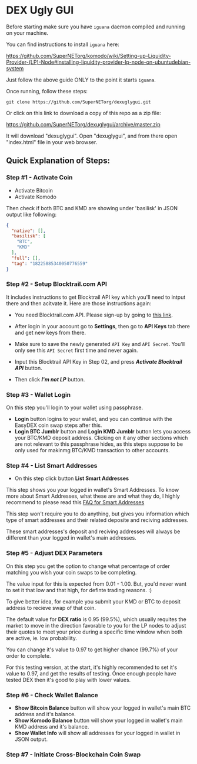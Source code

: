 # DEX Ugly GUI

Before starting make sure you have `iguana` daemon compiled and running on your machine.

You can find instructions to install `iguana` here:

https://github.com/SuperNETorg/komodo/wiki/Setting-up-Liquidity-Provider-(LP)-Node#installing-liquidity-provider-lp-node-on-ubuntudebian-system

Just follow the above guide ONLY to the point it starts `iguana`.

Once running, follow these steps:
```shell
git clone https://github.com/SuperNETorg/dexuglygui.git
```

Or click on this link to download a copy of this repo as a zip file:

https://github.com/SuperNETorg/dexuglygui/archive/master.zip

It will download "dexuglygui". Open "dexuglygui", and from there open "index.html" file in your web browser.



## Quick Explanation of Steps:

### Step #1 - Activate Coin

- Activate Bitcoin
- Activate Komodo

Then check if both BTC and KMD are showing under 'basilisk' in JSON output like following:

```JSON
{
  "native": [],
  "basilisk": [
    "BTC",
    "KMD"
  ],
  "full": [],
  "tag": "18225885340050776559"
}
```

### Step #2 - Setup Blocktrail.com API

It includes instructions to get Blocktrail API key which you'll need to intput there and then acitvate it. Here are those instructions again:

- You need Blocktrail.com API. Please sign-up by going to [this link](https://www.blocktrail.com/dev/signup).
- After login in your account go to **Settings**, then go to **API Keys** tab there and get new keys from there.
- Make sure to save the newly generated `API Key` and `API Secret`. You'll only see this `API Secret` first time and never again.

- Input this Blocktrail API Key in Step 02, and press _**Activate Blocktrail API**_ button.
- Then click _**I'm not LP**_ button.


### Step #3 - Wallet Login

On this step you'll login to your wallet using passphrase.

- **Login** button logins to your wallet, and you can continue with the EasyDEX coin swap steps after this.
- **Login BTC Jumblr** button and **Login KMD Jumblr** button lets you access your BTC/KMD deposit address. Clicking on it any other sections which are not relevant to this passphrase hides, as this steps suppose to be only used for makinmg BTC/KMD transaction to other accounts.


### Step #4 - List Smart Addresses

- On this step click button **List Smart Addresses**

This step shows you your logged in wallet's Smart Addresses.
To know more about Smart Addresses, what these are and what they do, I highly recommend to please read this [FAQ for Smart Addresses](https://github.com/SuperNETorg/komodo/wiki/FAQ-for-smartaddresses)

This step won't require you to do anything, but gives you information which type of smart addresses and their related deposite and reciving addresses.

These smart addresses's deposit and reciving addresses will always be different than your logged in wallet's main addresses.


### Step #5 - Adjust DEX Parameters

On this step you get the option to change what percentage of order matching you wish your coin swaps to be completing.

The value input for this is expected from 0.01 - 1.00. But, you'd never want to set it that low and that high, for definte trading reasons. :)

To give better idea, for example you submit your KMD or BTC to deposit address to recieve swap of that coin.

The default value for **DEX ratio** is 0.95 (99.5%), which usually requites the market to move in the direction favorable to you for the LP nodes to adjust their quotes to meet your price during a specific time window when both are active, ie. low probability.

You can change it's value to 0.97 to get higher chance (99.7%) of your order to complete.

For this testing version, at the start, it's highly recommended to set it's value to 0.97, and get the results of testing. Once enough people have tested DEX then it's good to play with lower values.


### Step #6 - Check Wallet Balance

- **Show Bitcoin Balance** button will show your logged in wallet's main BTC address and it's balance.
- **Show Komodo Balance** button will show your logged in wallet's main KMD address and it's balance.
- **Show Wallet Info** will show all addresses for your logged in wallet in JSON output.


### Step #7 - Initiate Cross-Blockchain Coin Swap

